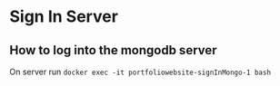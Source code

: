 # Sign In Server

## How to log into the mongodb server

On server run `docker exec -it portfoliowebsite-signInMongo-1 bash`
